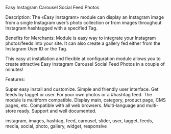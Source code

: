 Easy Instagram Carousel Social Feed Photos


Description:
The «Easy Instagram» module can display an Instagram image from a single Instagram user’s
photo collection or from images throughout Instagram hashtagged with a specified Tag.

Benefits for Merchants:
Module is easy way to integrate your Instagram photos/feeds into your site.
It can also create a gallery fed either from the Instagram User ID or the Tag.

This easy at installation and flexible at configuration module allows you to create attractive Easy Instagram Carousel Social Feed Photos in a couple of minutes!

Features:

Super easy install and customize.
Simple and friendly user interface.
Get feeds by tagget or user.
For your own photos or a #hashtag feed.
The module is multiform compatible.
Display main, category, product page, CMS pages, etc.
Compatible with all web browsers.
Multi-language and multi-store ready.
Support and well documented.

instagram, images, hashtag, feed, carousel, slider, user, tagget, feeds, media, social, photo, gallery, widget, responsive
